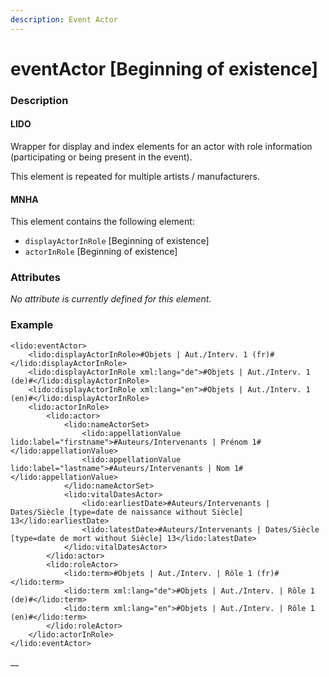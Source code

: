 ```yaml
---
description: Event Actor
---
```


# eventActor \[Beginning of existence]

### Description

#### LIDO

Wrapper for display and index elements for an actor with role information (participating or being present in the event).

This element is repeated for multiple artists / manufacturers.

#### MNHA

This element contains the following element:

* `displayActorInRole` \[Beginning of existence]
* `actorInRole` \[Beginning of existence]

### Attributes

_No attribute is currently defined for this element._

### Example

```markup
<lido:eventActor>
    <lido:displayActorInRole>#Objets | Aut./Interv. 1 (fr)#</lido:displayActorInRole>
    <lido:displayActorInRole xml:lang="de">#Objets | Aut./Interv. 1 (de)#</lido:displayActorInRole>
    <lido:displayActorInRole xml:lang="en">#Objets | Aut./Interv. 1 (en)#</lido:displayActorInRole>
    <lido:actorInRole>
        <lido:actor>
            <lido:nameActorSet>
                <lido:appellationValue lido:label="firstname">#Auteurs/Intervenants | Prénom 1#</lido:appellationValue>
                <lido:appellationValue lido:label="lastname">#Auteurs/Intervenants | Nom 1#</lido:appellationValue>
            </lido:nameActorSet>
            <lido:vitalDatesActor>
                <lido:earliestDate>#Auteurs/Intervenants | Dates/Siècle [type=date de naissance without Siècle] 13</lido:earliestDate>
                <lido:latestDate>#Auteurs/Intervenants | Dates/Siècle [type=date de mort without Siècle] 13</lido:latestDate>
            </lido:vitalDatesActor>
        </lido:actor>
        <lido:roleActor>
            <lido:term>#Objets | Aut./Interv. | Rôle 1 (fr)#</lido:term>
            <lido:term xml:lang="de">#Objets | Aut./Interv. | Rôle 1 (de)#</lido:term>
            <lido:term xml:lang="en">#Objets | Aut./Interv. | Rôle 1 (en)#</lido:term>
        </lido:roleActor>
    </lido:actorInRole>
</lido:eventActor>
```

__
